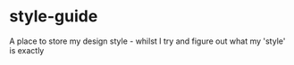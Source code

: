 # style-guide
A place to store my design style - whilst I try and figure out what my 'style' is exactly
